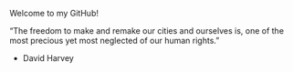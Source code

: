  Welcome to my GitHub!
 
 
 
 “The freedom to make and remake our cities and ourselves is, one of the most precious yet most neglected of our human rights.”
- David Harvey

